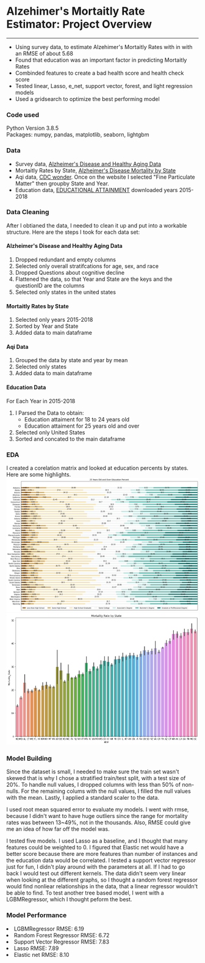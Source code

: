 <h1>Alzehimer's Mortaitly Rate Estimator: Project Overview</h1>
<hr>
<ul>
	<li>Using survey data, to estimate Alzehimer's Mortaitly Rates with in with an RMSE of about 5.68</li>
	<li>Found that education was an important factor in predicting Mortaitly Rates</li>
	<li>Combinded features to create a bad health score and health check score</li>
	<li>Tested linear, Lasso, e_net, support vector, forest, and light regression models</li>
	<li>Used a gridsearch to optimize the best performing model</li>
</ul>
<h3>Code used</h3>
Python Version 3.8.5 <br>
Packages: numpy, pandas, matplotlib, seaborn, lightgbm

<h3>Data</h3>
<p>
<ul>
	<li>Survey data, <a href="https://chronicdata.cdc.gov/Healthy-Aging/Alzheimer-s-Disease-and-Healthy-Aging-Data/hfr9-rurv">Alzheimer's Disease and Healthy Aging Data</a>
	<li>Mortaitly Rates by State, <a href="https://www.cdc.gov/nchs/pressroom/sosmap/alzheimers_mortality/alzheimers_disease.htm">Alzheimer's Disease Mortality by State</a>
	<li>Aqi data, <a href="https://wonder.cdc.gov/">CDC wonder</a>. Once on the website I selected "Fine Particulate Matter" then groupby State and Year.
	<li>Education data, <a href="https://data.census.gov/cedsci/table?t=Educational%20Attainment&g=0100000US.04000.001&y=2015&tid=ACSST1Y2015.S1501&moe=false&tp=false&hidePreview=true">EDUCATIONAL ATTAINMENT</a> downloaded years 2015-2018
</ul>
</p>

<h3>Data Cleaning</h3>
<p> 
After I obtianed the data, I needed to clean it up and put into a workable structure. Here are the steps I took for each data set:

<h4>Alzheimer's Disease and Healthy Aging Data</h4>
	<ol type="1">
		<li>Dropped redundant and empty columns</li>
		<li>Selected only overall stratifcations for age, sex, and race</li>
		<li>Dropped Questions about cognitive decline</li>
		<li>Flattened the data, so that Year and State are the keys and the questionID are the columns</li>
		<li>Selected only states in the united states</li>
	</ol>
	
<h4>Mortaitly Rates by State</h4>
	<ol type="1">
		<li>Selected only years 2015-2018</li>
		<li>Sorted by Year and State</li>
		<li>Added data to main dataframe</li>
	</ol>
<h4>Aqi Data</h4>
	<ol type="1">
		<li>Grouped the data by state and year by mean</li>
		<li>Selected only states</li>
		<li>Added data to main dataframe</li>
	</ol>
<h4>Education Data</h4>
For Each Year in 2015-2018
	<ol type="1">
		<li>I Parsed the Data to obtain:
			<ul>
				<li>Education attaiment for 18 to 24 years old</li>
				<li>Education attaiment for 25 years old and over</li>
			</ul>
		</li>
		<li>Selected only United States
		<li>Sorted and concated to the main dataframe</li>
	</ol>
</p>
<h3>EDA</h3>
I created a corelation matrix and looked at education percents by states. Here are some highlights.<br>
<img src="education.png",  height="50%">
<img src="rates_states.png">

<h3>Model Building</h3>
<p>
Since the dataset is small, I needed to make sure the train set wasn't skewed that is why I chose a stratified train/test split, with a test size of 20%.
To handle null values, I dropped columns with less than 50% of non-nulls. For the remaining colums with the null values, I filled the null values with the mean. Lastly, I applied a standard scaler to the data.

<p>
I used root mean squared error to evaluate my models. I went with rmse, because I didn't want to have huge outliers since the range for mortality rates was between 13~49%, not in the thousands. Also, RMSE could give me an
idea of how far off the model was. 
<p>
I tested five models. I used Lasso as a baseline, and I thought that many features could be weighted to 0. I figured that Elastic net would have a better score because there are more features than number of instances
and the education data would be correlated. I tested a support vector regressor just for fun, I didn't play around with the parameters at all. If I had to go back I would test out different kernels. The data didn't seem
very linear when looking at the different graphs, so I thought a random forest regressor would find nonliear relationships in the data, that a linear regressor wouldn't be able to find. To test another tree based
model, I went with a LGBMRegressor, which I thought peform the best.

</p>
<h3>Model Performance</h3>
<li>LGBMRegressor RMSE: 6.19</li>
<li>Random Forest Regressor RMSE: 6.72</li>
<li>Support Vector Regressor RMSE: 7.83</li>
<li>Lasso RMSE: 7.89</li>
<li>Elastic net RMSE: 8.10</li>
</p>
